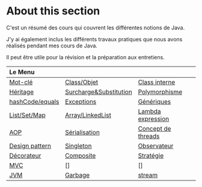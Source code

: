 # About this section

C'est un résumé des cours qui couvrent les différentes notions de Java. 

J'y ai également inclus les différents travaux pratiques que nous avons réalisés pendant mes cours de Java. 

Il peut être utile pour la révision et la préparation aux entretiens.

| Le Menu| ||
|:-| :- | :-|
| [Mot-clé] | [Class/Objet] | [Class interne] |
| [Héritage] | [Surcharge&Substitution] | [Polymorphisme] |
| [hashCode/equals] | [Exceptions] | [Génériques] |
| [List/Set/Map] | [Array/LinkedList] | [Lambda expression] |
| [AOP] | [Sérialisation] | [Concept de threads] |
| [Design pattern] | [Singleton] | [Observateur] |
| [Décorateur] | [Composite] | [Stratégie] |
| [MVC] | [] | [] |
| [JVM] | [Garbage] | [stream] |

[Mot-clé]:<https://github.com/Chenbao2021/Books/blob/main/Introduction%20to%20Java/Mot%20cl%C3%A9s.md>
[Class/Objet]: <https://github.com/Chenbao2021/Books/blob/main/Introduction%20to%20Java/Classes%20et%20objets.md>
[Class interne]: <https://github.com/Chenbao2021/Books/blob/main/Introduction%20to%20Java/Classe%20interne.md>
[Héritage]: <>
[Surcharge&Substitution]: <>
[Polymorphisme]: <>
[hashCode/equals]: <>
[Exceptions]: <>  
[Génériques]: <> 
[List/Set/Map]: <> 
[Array/LinkedList]: <>  
[Lambda expression]: <> 
[AOP]: <>  
[Sérialisation]: <> 
[Concept de threads]: <> 
[Design pattern]: <>  
[Singleton]: <> 
[Observateur]: <> 
[Décorateur]: <>  
[Composite]: <>  
[Stratégie]: <> 
[MVC]: <>  
[JVM]: <>  
[Garbage]: <> 
[stream]: <> 

